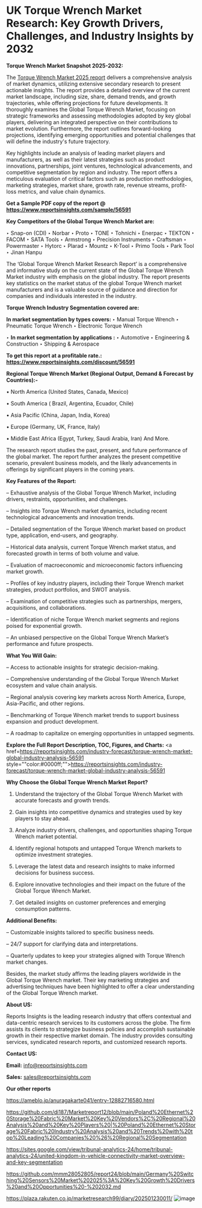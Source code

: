 # UK Torque Wrench Market Research: Key Growth Drivers, Challenges, and Industry Insights by 2032

<strong>Torque Wrench Market Snapshot 2025-2032:</strong>

The <a href=https://www.reportsinsights.com/sample/56591>Torque Wrench Market 2025 report</a> delivers a comprehensive analysis of market dynamics, utilizing extensive secondary research to present actionable insights. The report provides a detailed overview of the current market landscape, including size, share, demand trends, and growth trajectories, while offering projections for future developments. It thoroughly examines the Global Torque Wrench Market, focusing on strategic frameworks and assessing methodologies adopted by key global players, delivering an integrated perspective on their contributions to market evolution. Furthermore, the report outlines forward-looking projections, identifying emerging opportunities and potential challenges that will define the industry's future trajectory.

Key highlights include an analysis of leading market players and manufacturers, as well as their latest strategies such as product innovations, partnerships, joint ventures, technological advancements, and competitive segmentation by region and industry. The report offers a meticulous evaluation of critical factors such as production methodologies, marketing strategies, market share, growth rate, revenue streams, profit-loss metrics, and value chain dynamics.

<strong>Get a Sample PDF copy of the report @ <a href=https://www.reportsinsights.com/sample/56591 style=color:#0000ff;>https://www.reportsinsights.com/sample/56591</a></strong>

<strong>Key Competitors of the Global Torque Wrench Market are:</strong>

‣ Snap-on (CDI)
‣ Norbar
‣ Proto
‣ TONE
‣ Tohnichi
‣ Enerpac
‣ TEKTON
‣ FACOM
‣ SATA Tools
‣ Armstrong
‣ Precision Instruments
‣ Craftsman
‣ Powermaster
‣ Hytorc
‣ Plarad
‣ Mountz
‣ K-Tool
‣ Primo Tools
‣ Park Tool
‣ Jinan Hanpu

The ‘Global Torque Wrench Market Research Report’ is a comprehensive and informative study on the current state of the Global Torque Wrench Market industry with emphasis on the global industry. The report presents key statistics on the market status of the global Torque Wrench market manufacturers and is a valuable source of guidance and direction for companies and individuals interested in the industry.

<strong>Torque Wrench Industry Segmentation covered are:</strong>

<strong>In market segmentation by types covers: </strong> 
‣ Manual Torque Wrench
‣ Pneumatic Torque Wrench
‣ Electronic Torque Wrench

‣ 
<strong>In market segmentation by applications :</strong> 
‣ Automotive
‣ Engineering & Construction
‣ Shipping & Aerospace

<strong>To get this report at a profitable rate.: <a href=https://www.reportsinsights.com/discount/56591 style=color:#0000ff;>https://www.reportsinsights.com/discount/56591</a></strong>

<strong>Regional Torque Wrench Market (Regional Output, Demand &amp; Forecast by Countries):-</strong>

• North America (United States, Canada, Mexico)

• South America ( Brazil, Argentina, Ecuador, Chile)

• Asia Pacific (China, Japan, India, Korea)

• Europe (Germany, UK, France, Italy)

• Middle East Africa (Egypt, Turkey, Saudi Arabia, Iran) And More.

The research report studies the past, present, and future performance of the global market. The report further analyzes the present competitive scenario, prevalent business models, and the likely advancements in offerings by significant players in the coming years.

<strong>Key Features of the Report:</strong>

– Exhaustive analysis of the Global Torque Wrench Market, including drivers, restraints, opportunities, and challenges.

– Insights into Torque Wrench market dynamics, including recent technological advancements and innovation trends.

– Detailed segmentation of the Torque Wrench market based on product type, application, end-users, and geography.

– Historical data analysis, current Torque Wrench market status, and forecasted growth in terms of both volume and value.

– Evaluation of macroeconomic and microeconomic factors influencing market growth.

– Profiles of key industry players, including their Torque Wrench market strategies, product portfolios, and SWOT analysis.

– Examination of competitive strategies such as partnerships, mergers, acquisitions, and collaborations.

– Identification of niche Torque Wrench market segments and regions poised for exponential growth.

– An unbiased perspective on the Global Torque Wrench Market’s performance and future prospects.

<strong>What You Will Gain:</strong>

– Access to actionable insights for strategic decision-making.

– Comprehensive understanding of the Global Torque Wrench Market ecosystem and value chain analysis.

– Regional analysis covering key markets across North America, Europe, Asia-Pacific, and other regions.

– Benchmarking of Torque Wrench market trends to support business expansion and product development.

– A roadmap to capitalize on emerging opportunities in untapped segments.

<strong>Explore the Full Report Description, TOC, Figures, and Charts:</strong>
<a href=https://reportsinsights.com/industry-forecast/torque-wrench-market-global-industry-analysis-56591 style=""color:#0000ff;"">https://reportsinsights.com/industry-forecast/torque-wrench-market-global-industry-analysis-56591</a>

<strong>Why Choose the Global Torque Wrench Market Report?</strong>

1. Understand the trajectory of the Global Torque Wrench Market with accurate forecasts and growth trends.

2. Gain insights into competitive dynamics and strategies used by key players to stay ahead.

3. Analyze industry drivers, challenges, and opportunities shaping Torque Wrench market potential.

4. Identify regional hotspots and untapped Torque Wrench markets to optimize investment strategies.

5. Leverage the latest data and research insights to make informed decisions for business success.

6. Explore innovative technologies and their impact on the future of the Global Torque Wrench Market.

7. Get detailed insights on customer preferences and emerging consumption patterns.

<strong>Additional Benefits:</strong>

– Customizable insights tailored to specific business needs.

– 24/7 support for clarifying data and interpretations.

– Quarterly updates to keep your strategies aligned with Torque Wrench market changes.

Besides, the market study affirms the leading players worldwide in the Global Torque Wrench market. Their key marketing strategies and advertising techniques have been highlighted to offer a clear understanding of the Global Torque Wrench market.

<strong><strong>About US</strong>:</strong>

Reports Insights is the leading research industry that offers contextual and data-centric research services to its customers across the globe. The firm assists its clients to strategize business policies and accomplish sustainable growth in their respective market domain. The industry provides consulting services, syndicated research reports, and customized research reports.

<strong>Contact US:</strong>

<p class=><b>Email:</b> <a href=mailto:info@reportsinsights.com>info@reportsinsights.com</a></p>
<p class=><b>Sales:</b> <a href=mailto:sales@reportsinsights.com>sales@reportsinsights.com</a></p>

<strong>Our other reports</strong>

<a href=https://ameblo.jp/anuragakarte041/entry-12882716580.html>https://ameblo.jp/anuragakarte041/entry-12882716580.html</a>

<a href=https://github.com/di187/Marketreport12/blob/main/Poland%20Ethernet%20Storage%20Fabric%20Market%20Key%20Vendors%2C%20Regional%20Analysis%20and%20Key%20Players%20|%20Poland%20Ethernet%20Storage%20Fabric%20Industry%20Analysis%20and%20Trends%20with%20top%20Leading%20Companies%20%26%20Regional%20Segmentation>https://github.com/di187/Marketreport12/blob/main/Poland%20Ethernet%20Storage%20Fabric%20Market%20Key%20Vendors%2C%20Regional%20Analysis%20and%20Key%20Players%20|%20Poland%20Ethernet%20Storage%20Fabric%20Industry%20Analysis%20and%20Trends%20with%20top%20Leading%20Companies%20%26%20Regional%20Segmentation</a>

<a href=https://sites.google.com/view/tribunal-analytics-24/home/tribunal-analytics-24/united-kingdom-in-vehicle-connectivity-market-overview-and-key-segmentation>https://sites.google.com/view/tribunal-analytics-24/home/tribunal-analytics-24/united-kingdom-in-vehicle-connectivity-market-overview-and-key-segmentation</a>

<a href=https://github.com/mmm28052805/report24/blob/main/Germany%20Switching%20Sensors%20Market%202025%3A%20Key%20Growth%20Drivers%20and%20Opportunities%20-%202032.md>https://github.com/mmm28052805/report24/blob/main/Germany%20Switching%20Sensors%20Market%202025%3A%20Key%20Growth%20Drivers%20and%20Opportunities%20-%202032.md</a>

<a href=https://plaza.rakuten.co.jp/marketresearch99/diary/202501230011/>https://plaza.rakuten.co.jp/marketresearch99/diary/202501230011/</a>
![image](https://github.com/user-attachments/assets/13a71c44-2ed0-4075-a035-60ffbc476ebd)
